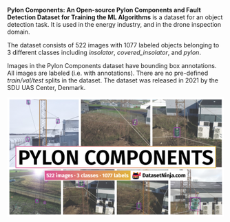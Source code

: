 **Pylon Components: An Open-source Pylon Components and Fault Detection Dataset for Training the ML Algorithms** is a dataset for an object detection task. It is used in the energy industry, and in the drone inspection domain. 

The dataset consists of 522 images with 1077 labeled objects belonging to 3 different classes including *insolator*, *covered_insolator*, and *pylon*.

Images in the Pylon Components dataset have bounding box annotations. All images are labeled (i.e. with annotations). There are no pre-defined <i>train/val/test</i> splits in the dataset. The dataset was released in 2021 by the SDU UAS Center, Denmark.

<img src="https://github.com/dataset-ninja/pylon-components/raw/main/visualizations/poster.png">
